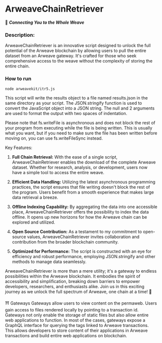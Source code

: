 # ArweaveChainRetriever

🔗 ***Connecting You to the Whole Weave***

### **Description:**
ArweaveChainRetriever is an innovative script designed to unlock the full potential of the Arweave blockchain by allowing users to pull the entire dataset from an Arweave gateway. It's crafted for those who seek comprehensive access to the weave without the complexity of storing the entire chain.

### How to run

`node arweavekit/itr5.js`

This script will write the results object to a file named results.json in the same directory as your script. The JSON.stringify function is used to convert the JavaScript object into a JSON string. The null and 2 arguments are used to format the output with two spaces of indentation.

Please note that fs.writeFile is asynchronous and does not block the rest of your program from executing while the file is being written. This is usually what you want, but if you need to make sure the file has been written before moving on, you can use fs.writeFileSync instead.

Key Features:

1. **Full Chain Retrieval:** With the ease of a single script, ArweaveChainRetriever enables the download of the complete Arweave dataset. Whether for research, analysis, or development, users now have a simple tool to access the entire weave.

2. **Efficient Data Handling:** Utilizing the latest asynchronous programming practices, the script ensures that file writing doesn't block the rest of the program. Users benefit from a smooth experience that makes large data retrieval a breeze.

3. **Offline Indexing Capability:** By aggregating the data into one accessible place, ArweaveChainRetriever offers the possibility to index the data offline. It opens up new horizons for how the Arweave chain can be explored and utilized.

4. **Open Source Contribution:** As a testament to my commitment to open-source values, ArweaveChainRetriever invites collaboration and contribution from the broader blockchain community.

5. **Optimized for Performance:** The script is constructed with an eye for efficiency and robust performance, employing JSON.stringify and other methods to manage data seamlessly.

ArweaveChainRetriever is more than a mere utility; it's a gateway to endless possibilities within the Arweave blockchain. It embodies the spirit of accessibility and simplification, breaking down barriers to empower developers, researchers, and enthusiasts alike. Join us in this exciting journey as we unlock the full spectrum of Arweave, one chain at a time! 🚀

⛩️ Gateways
Gateways allow users to view content on the permaweb. Users gain access to files rendered locally by pointing to a transaction id. Gateways not only enable the storage of static files but also allow entire web applications to function.
In most of the cases, gateways expose a GraphQL interface for querying the tags linked to Arweave transactions. This allows developers to store content of their applications in Arweave transactions and build entire web applications on blockchain.

